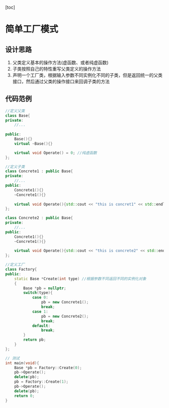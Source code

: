 [toc]
# 简单工厂模式
## 设计思路
1. 父类定义基本的操作方法(虚函数、或者纯虚函数)
2. 子类按照自己的特性重写父类定义的操作方法
3. 声明一个工厂类，根据输入参数不同实例化不同的子类，但是返回统一的父类接口，然后通过父类的操作接口来回调子类的方法
## 代码范例
```c++
//定义父类
class Base{
private:
	//...
	
public:
	Base(){}
	virtual ~Base(){}

	virtual void Operate() = 0; //纯虚函数
};
```
```c++
//定义子类
class Concrete1 : public Base{
private:
	//...
public:
	Concrete1(){}
	~Concrete1(){}
	
	virtual void Operate(){std::cout << "this is concret1" << std::endl;} //重写父类的操作
};

class Concrete2 : public Base{
private:
	//...
public:
	Concrete1(){}
	~Concrete1(){}
	
	virtual void Operate(){std::cout << "this is concrete2" << std::endl;} //重写父类的操作
};
```
```c++
//定义工厂
class Factory{
public:
	static Base *Create(int type) //根据参数不同返回不同的实例化对象
	{
		Base *pb = nullptr;
		switch(type){
			case 0:
				pb = new Concrete1();
				break;
			case 1:
				pb = new Concrete2();
				break;
			default:
				break;
		}
		return pb;
	}
};
```
```c++
// 测试
int main(void){
	Base *pb = Factory::Create(0);
	pb->Operate();
	delete(pb);
	pb = Factory::Create(1);
	pb->Operate();
	delete(pb);
	return 0;
}
```
